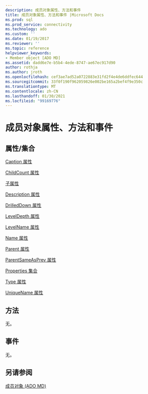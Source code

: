 ```yaml
---
description: 成员对象属性、方法和事件
title: 成员对象属性、方法和事件 |Microsoft Docs
ms.prod: sql
ms.prod_service: connectivity
ms.technology: ado
ms.custom: ''
ms.date: 01/19/2017
ms.reviewer: ''
ms.topic: reference
helpviewer_keywords:
- Member object [ADO MD]
ms.assetid: dadd6e7e-b5b4-4ede-8747-ae67ec917d90
author: rothja
ms.author: jroth
ms.openlocfilehash: cef3ae7ad52a0722883e31fd2f4e4de6ddfec644
ms.sourcegitcommit: 33f0f190f962059826e002be165a2bef4f9e350c
ms.translationtype: MT
ms.contentlocale: zh-CN
ms.lasthandoff: 01/30/2021
ms.locfileid: "99169776"
---
```

# <a name="member-object-properties-methods-and-events"></a>成员对象属性、方法和事件
## <a name="propertiescollections"></a>属性/集合  
 [Caption 属性](./caption-property-ado-md.md)  
  
 [ChildCount 属性](./childcount-property-ado-md.md)  
  
 [子属性](./children-property-ado-md.md)  
  
 [Description 属性](./description-property-ado-md.md)  
  
 [DrilledDown 属性](./drilleddown-property-ado-md.md)  
  
 [LevelDepth 属性](./leveldepth-property-ado-md.md)  
  
 [LevelName 属性](./levelname-property-ado-md.md)  
  
 [Name 属性](./name-property-ado-md.md)  
  
 [Parent 属性](./parent-property-ado-md.md)  
  
 [ParentSameAsPrev 属性](./parentsameasprev-property-ado-md.md)  
  
 [Properties 集合](../ado-api/properties-collection-ado.md)  
  
 [Type 属性](./type-property-ado-md.md)  
  
 [UniqueName 属性](./uniquename-property-ado-md.md)  
  
## <a name="methods"></a>方法  
 无。  
  
## <a name="events"></a>事件  
 无。  
  
## <a name="see-also"></a>另请参阅  
 [成员对象 (ADO MD)](./member-object-ado-md.md)